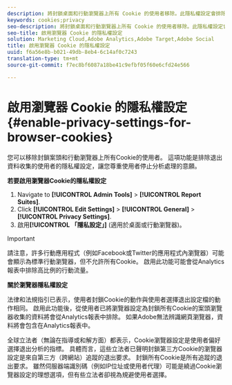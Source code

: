 ```yaml
---
description: 將封鎖桌面和行動瀏覽器上所有 Cookie 的使用者移除。此隱私權設定會排除選擇退出Analytics資料收集的使用者。
keywords: cookies;privacy
seo-description: 將封鎖桌面和行動瀏覽器上所有 Cookie 的使用者移除。此隱私權設定會排除選擇退出Analytics資料收集的使用者。
seo-title: 啟用瀏覽器 Cookie 的隱私權設定
solution: Marketing Cloud,Adobe Analytics,Adobe Target,Adobe Social
title: 啟用瀏覽器 Cookie 的隱私權設定
uuid: f6a56e8b-b021-49db-8eb4-6c14af0c7243
translation-type: tm+mt
source-git-commit: f7ec8bf6087a18be41c9efbf05f60e6cfd24e566

---
```



# 啟用瀏覽器 Cookie 的隱私權設定{#enable-privacy-settings-for-browser-cookies}

您可以移除封鎖案頭和行動瀏覽器上所有Cookie的使用者。 這項功能是排除退出資料收集的使用者的隱私權設定，讓您尊重使用者停止分析處理的意願。

**若要啟用瀏覽器Cookie的隱私權設定**

1. Navigate to **[!UICONTROL Admin Tools]** > **[!UICONTROL Report Suites]**.
1. Click **[!UICONTROL Edit Settings]** > **[!UICONTROL General]** > **[!UICONTROL Privacy Settings]**.
1. 啟用&#x200B;**[!UICONTROL 「隱私設定」]** (適用於桌面或行動瀏覽器)。

>[!IMPORTANT]
>
>請注意，許多行動應用程式（例如Facebook或Twitter的應用程式內瀏覽器）可能會顯示為標準行動瀏覽器，但不允許所有Cookie。 啟用此功能可能會從Analytics報表中排除高比例的行動流量。

**關於瀏覽器隱私權設定**

法律和法規指引已表示，使用者封鎖Cookie的動作與使用者選擇退出設定檔的動作相同。 啟用此功能後，從使用者已將瀏覽器設定為封鎖所有Cookie的案頭瀏覽器收集的資料將會從Analytics報表中排除。 如果Adobe無法辨識網頁瀏覽器，資料將會包含在Analytics報表中。

全球立法者（無論在指導或和解方面）都表示，Cookie瀏覽器設定是使用者偏好選擇退出分析的指標。 具體而言，這些立法者已聲明封鎖第三方Cookie的瀏覽器設定是來自第三方（跨網站）追蹤的退出要求。 封鎖所有Cookie是所有追蹤的退出要求。 雖然伺服器端識別碼（例如IP位址或使用者代理）可能是繞過Cookie瀏覽器設定的理想選項，但有些立法者卻視為規避使用者選擇。
